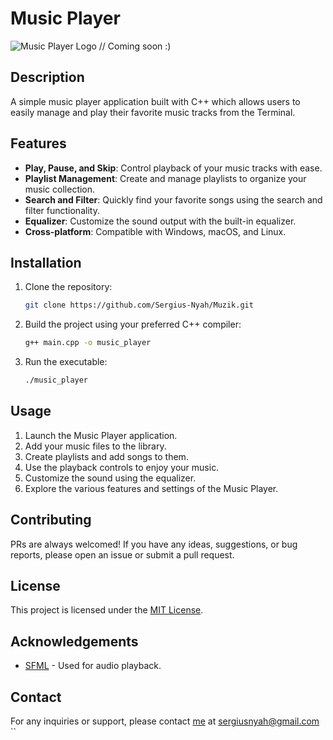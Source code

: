 # Music Player
![Music Player Logo](..path) // Coming soon :)

## Description
A simple music player application built with C++ which allows users to easily manage and play their favorite music tracks from the Terminal.
## Features
- **Play, Pause, and Skip**: Control playback of your music tracks with ease.
- **Playlist Management**: Create and manage playlists to organize your music collection.
- **Search and Filter**: Quickly find your favorite songs using the search and filter functionality.
- **Equalizer**: Customize the sound output with the built-in equalizer.
- **Cross-platform**: Compatible with Windows, macOS, and Linux.

## Installation

1. Clone the repository:

    ```bash
    git clone https://github.com/Sergius-Nyah/Muzik.git
    ```

2. Build the project using your preferred C++ compiler:

    ```bash
    g++ main.cpp -o music_player
    ```

3. Run the executable:

    ```bash
    ./music_player
    ```

## Usage

1. Launch the Music Player application.
2. Add your music files to the library.
3. Create playlists and add songs to them.
4. Use the playback controls to enjoy your music.
5. Customize the sound using the equalizer.
6. Explore the various features and settings of the Music Player.

## Contributing
PRs are always welcomed! If you have any ideas, suggestions, or bug reports, please open an issue or submit a pull request.

## License

This project is licensed under the [MIT License](./LICENSE).

## Acknowledgements

- [SFML](https://www.sfml-dev.org/) - Used for audio playback.

## Contact

For any inquiries or support, please contact [me](https://sergius.tech) at sergiusnyah@gmail.com
``